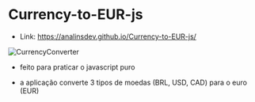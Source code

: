 # Currency-to-EUR-js

- Link: https://analinsdev.github.io/Currency-to-EUR-js/

![CurrencyConverter](https://user-images.githubusercontent.com/60307596/85652641-b449e700-b681-11ea-8596-478148deedbb.PNG)

- feito para praticar o javascript puro

- a aplicação converte 3 tipos de moedas (BRL, USD, CAD) para o euro (EUR)

